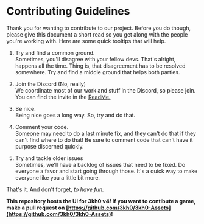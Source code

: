 # Contributing Guidelines

Thank you for wanting to contribute to our project. Before you do though, please give this document a short read so you get along with the people you're working with. Here are some quick tooltips that will help.

1. Try and find a common ground. <br>
Sometimes, you'll disagree with your fellow devs. That's alright, happens all the time. Thing is, that disagreement has to be resolved somewhere. Try and find a middle ground that helps both parties.

2. Join the Discord (No, really) <br>
We coordinate most of our work and stuff in the Discord, so please join. You can find the invite in the [ReadMe.](./README.md)

3. Be nice. <br>
Being nice goes a long way. So, try and do that.

4. Comment your code. <br>
Someone may need to do a last minute fix, and they can't do that if they can't find where to do that! Be sure to comment code that can't have it purpose discerned quickly.

5. Try and tackle older issues<br>
Sometimes, we'll have a backlog of issues that need to be fixed. Do everyone a favor and start going through those. It's a quick way to make everyone like you a little bit more.

That's it. And don't forget, <i>to have fun.</i>

**This repository hosts the UI for 3kh0 v4! If you want to contibute a game, make a pull request on [https://github.com/3kh0/3kh0-Assets](https://github.com/3kh0/3kh0-Assets)!**
